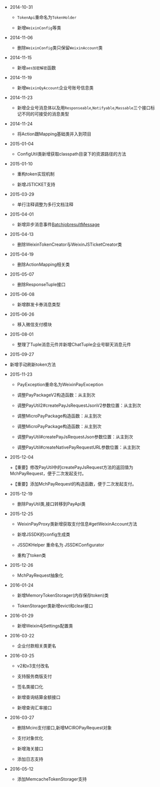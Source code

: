 * 2014-10-31

  + `TokenApi`重命名为`TokenHolder`
  
  + 新增`WeixinConfig`等类

* 2014-11-06
 
  + 删除`WeixinConfig`类只保留`WeixinAccount`类

* 2014-11-15

  + 新增`aes加密解密`函数
  
* 2014-11-19

  + 新增`WeixinQyAccount`企业号账号信息类

* 2014-11-23

  + 新增企业号消息体以及用`Responseable`,`Notifyable`,`Massable`三个接口标记不同的可接受的消息类型
  
* 2014-11-24

  + 将Action跟Mapping基础类并入到项目

* 2015-01-04

  + ConfigUtil类新增获取classpath目录下的资源路径的方法
  
* 2015-01-10

  + 重构token实现机制
  
  + 新增JSTICKET支持
  
* 2015-03-29

  + 单行注释调整为多行文档注释
  
* 2015-04-01

  + 新增异步消息事件[BatchjobresultMessage](./src/main/java/com/foxinmy/weixin4j/msg/event/BatchjobresultMessage.java)
  
* 2015-04-13

  + 删除WeixinTokenCreator与WeixinJSTicketCreator类
  
* 2015-04-19

  + 删除ActionMapping相关类
  
* 2015-05-07

  + 删除ResponseTuple接口
  
* 2015-06-08

  + 新增群发卡券消息类型
  
* 2015-06-26

  + 移入微信支付模块
  
* 2015-08-01

  + 整理了Tuple消息元件并新增ChatTuple企业号聊天消息元件
  
* 2015-09-27

 + 新增手动刷新token方法
 
 
* 2015-11-23

  + PayException重命名为WeixinPayException
  
  + 调整PayPackageV2构造函数：从主到次
  
  + 调整PayUtil2#createPayJsRequestJsonV2参数位置：从主到次
  
  + 调整MicroPayPackage构造函数：从主到次
  
  + 调整MicroPayPackage构造函数：从主到次
  
  + 调整PayUtil#createPayJsRequestJson参数位置：从主到次
  
  + 调整PayUtil#createNativePayRequestURL参数位置：从主到次
  
* 2015-12-04

  +【重要】修改PayUtil中的createPayJsRequest方法的返回值为MchPayRequest，便于二次发起支付。
  
  +【重要】添加MchPayRequest的构造函数，便于二次发起支付。
  
* 2015-12-19

  + 删除PayUtil类,接口转移到PayApi类
  
* 2015-12-25
  
  + WeixinPayProxy类新增获取支付信息#getWeixinAccount方法
  
  + 新增JSSDK的config生成类
  
  + JSSDKHelper 重命名为 JSSDKConfigurator
  
  + 重构了token类
  
* 2015-12-26
  
  + MchPayRequest抽象化
  
* 2016-01-24

  + 新增MemoryTokenStorager(内存保存token)类
  
  + TokenStorager类新增evict和clear接口
  
* 2016-01-29

  + 新增Weixin4jSettings配置类
  
* 2016-03-22

  + 企业付款相关类更名
  
* 2016-03-25

  + v2和v3支付改名
  
  + 支持服务商版支付
  
  + 签名类接口化
  
  + 新增查询结算金额接口
  
  + 新增查询汇率接口
  
* 2016-03-27

  + 删除Mciro支付接口,新增MCIROPayRequest对象
  
  + 支付对象优化
  
  + 新增海关接口
  
  + 添加日志支持
 
* 2016-05-12

  + 添加MemcacheTokenStorager支持